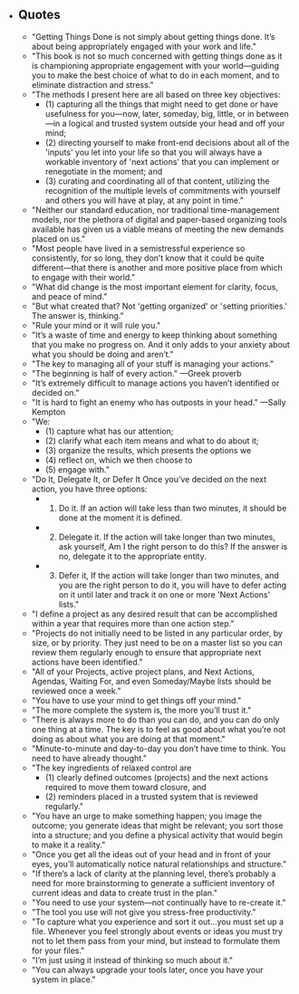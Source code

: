- ## Quotes
	- "Getting Things Done is not simply about getting things done. It’s about being appropriately engaged with your work and life."
	- "This book is not so much concerned with getting things done as it is championing appropriate engagement with your world—guiding you to make the best choice of what to do in each moment, and to eliminate distraction and stress."
	- "The methods I present here are all based on three key objectives:
		- (1) capturing all the things that might need to get done or have usefulness for you—now, later, someday, big, little, or in between—in a logical and trusted system outside your head and off your mind;
		- (2) directing yourself to make front-end decisions about all of the 'inputs' you let into your life so that you will always have a workable inventory of 'next actions' that you can implement or renegotiate in the moment; and
		- (3) curating and coordinating all of that content, utilizing the recognition of the multiple levels of commitments with yourself and others you will have at play, at any point in time."
	- "Neither our standard education, nor traditional time-management models, nor the plethora of digital and paper-based organizing tools available has given us a viable means of meeting the new demands placed on us."
	- "Most people have lived in a semistressful experience so consistently, for so long, they don’t know that it could be quite different—that there is another and more positive place from which to engage with their world."
	- "What did change is the most important element for clarity, focus, and peace of mind."
	- "But what created that? Not 'getting organized' or 'setting priorities.' The answer is, thinking."
	- "Rule your mind or it will rule you."
	- "It’s a waste of time and energy to keep thinking about something that you make no progress on. And it only adds to your anxiety about what you should be doing and aren’t."
	- "The key to managing all of your stuff is managing your actions."
	- "The beginning is half of every action." —Greek proverb
	- "It’s extremely difficult to manage actions you haven’t identified or decided on."
	- "It is hard to fight an enemy who has outposts in your head." —Sally Kempton
	- "We:
		- (1) capture what has our attention;
		- (2) clarify what each item means and what to do about it;
		- (3) organize the results, which presents the options we
		- (4) reflect on, which we then choose to
		- (5) engage with."
	- "Do It, Delegate It, or Defer It Once you’ve decided on the next action, you have three options:
		- 1. Do it. If an action will take less than two minutes, it should be done at the moment it is defined.
		- 2. Delegate it. If the action will take longer than two minutes, ask yourself, Am I the right person to do this? If the answer is no, delegate it to the appropriate entity.
		- 3. Defer it, If the action will take longer than two minutes, and you are the right person to do it, you will have to defer acting on it until later and track it on one or more 'Next Actions' lists."
	- "I define a project as any desired result that can be accomplished within a year that requires more than one action step."
	- "Projects do not initially need to be listed in any particular order, by size, or by priority. They just need to be on a master list so you can review them regularly enough to ensure that appropriate next actions have been identified."
	- "All of your Projects, active project plans, and Next Actions, Agendas, Waiting For, and even Someday/Maybe lists should be reviewed once a week."
	- "You have to use your mind to get things off your mind."
	- "The more complete the system is, the more you’ll trust it."
	- "There is always more to do than you can do, and you can do only one thing at a time. The key is to feel as good about what you’re not doing as about what you are doing at that moment."
	- "Minute-to-minute and day-to-day you don’t have time to think. You need to have already thought."
	- "The key ingredients of relaxed control are
		- (1) clearly defined outcomes (projects) and the next actions required to move them toward closure, and
		- (2) reminders placed in a trusted system that is reviewed regularly."
	- "You have an urge to make something happen; you image the outcome; you generate ideas that might be relevant; you sort those into a structure; and you define a physical activity that would begin to make it a reality."
	- "Once you get all the ideas out of your head and in front of your eyes, you’ll automatically notice natural relationships and structure."
	- "If there’s a lack of clarity at the planning level, there’s probably a need for more brainstorming to generate a sufficient inventory of current ideas and data to create trust in the plan."
	- "You need to use your system—not continually have to re-create it."
	- "The tool you use will not give you stress-free productivity."
	- "To capture what you experience and sort it out…you must set up a file. Whenever you feel strongly about events or ideas you must try not to let them pass from your mind, but instead to formulate them for your files."
	- "I’m just using it instead of thinking so much about it."
	- "You can always upgrade your tools later, once you have your system in place."